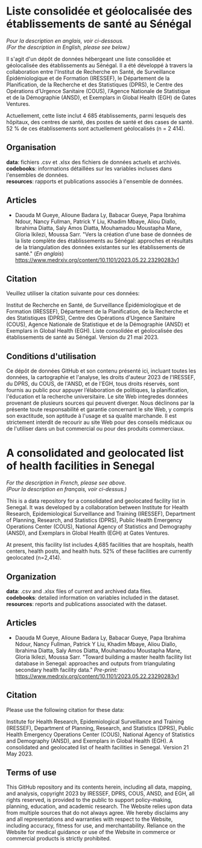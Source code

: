 # Liste consolidée et géolocalisée des établissements de santé au Sénégal
_Pour la description en anglais, voir ci-dessous._    
_(For the description in English, please see below.)_

Il s'agit d'un dépôt de données hébergeant une liste consolidée et géolocalisée des établissements au Sénégal. Il a été développé à travers la collaboration entre l'Institut de Recherche en Santé, de Surveillance Épidémiologique et de Formation (IRESSEF), le Département de la Planification, de la Recherche et des Statistiques (DPRS), le Centre des Opérations d’Urgence Sanitaire (COUS), l'Agence Nationale de Statistique et de la Démographie (ANSD), et Exemplars in Global Health (EGH) de Gates Ventures.

Actuellement, cette liste inclut 4 685 établissements, parmi lesquels des hôpitaux, des centres de santé, des postes de santé et des cases de santé. 52 % de ces établissements sont actuellement géolocalisés (n = 2 414).

## Organisation
**data**: fichiers .csv et .xlsx des fichiers de données actuels et archivés.  
**codebooks**: informations détaillées sur les variables incluses dans l'ensembles de données.  
**resources**: rapports et publications associés à l'ensemble de données.  

## Articles
- Daouda M Gueye, Alioune Badara Ly, Babacar Gueye, Papa Ibrahima Ndour, Nancy Fullman, Patrick Y Liu, Khadim Mbaye, Aliou Diallo, Ibrahima Diatta, Saly Amos Diatta, Mouhamadou Moustapha Mane, Gloria Ikilezi, Moussa Sarr. "Vers la création d'une base de données de la liste complète des établissements au Sénégal: 
approches et résultats de la triangulation des données existantes sur les établissements de santé." (_En anglais_) https://www.medrxiv.org/content/10.1101/2023.05.22.23290283v1

## Citation
Veuillez utiliser la citation suivante pour ces données:

Institut de Recherche en Santé, de Surveillance Épidémiologique et de Formation (IRESSEF), Département de la Planification, de la Recherche et des Statistiques (DPRS), Centre des Opérations d’Urgence Sanitaire (COUS), Agence Nationale de Statistique et de la Démographie (ANSD) et Exemplars in Global Health (EGH). Liste consolidée et géolocalisée des établissements de santé au Sénégal. Version du 21 mai 2023.

## Conditions d'utilisation
Ce dépôt de données GitHub et son contenu présenté ici, incluant toutes les données, la cartographie et l'analyse, les droits d'auteur 2023 de l'IRESSEF, du DPRS, du COUS, de l'ANSD, et de l'EGH, tous droits réservés, sont fournis au public pour appuyer l’élaboration de politiques, la planification, l'éducation et la recherche universitaire. Le site Web integredes données provenant de plusieurs sources qui peuvent diverger. Nous déclinons par la présente toute responsabilité et garantie concernant le site Web, y compris son exactitude, son aptitude à l'usage et sa qualité marchande. Il est strictement interdit de recourir au site Web pour des conseils médicaux ou de l'utiliser dans un but commercial ou pour des produits commerciaux.

# A consolidated and geolocated list of health facilities in Senegal
_For the description in French, please see above._  
_(Pour la description en français, voir ci-dessus.)_

This is a data repository for a consolidated and geolocated facility list in Senegal. It was developed by a collaboration between Institute for Health Research, Epidemiological Surveillance and Training (IRESSEF), Department of Planning, Research, and Statistics (DPRS), Public Health Emergency Operations Center (COUS), National Agency of Statistics and Demography (ANSD), and Exemplars in Global Health (EGH) at Gates Ventures.

At present, this facility list includes 4,685 facilities that are hospitals, health centers, health posts, and health huts. 52% of these facilities are currently geolocated (n=2,414).

## Organization
**data**: .csv and .xlsx files of current and archived data files.  
**codebooks**: detailed information on variables included in the dataset.  
**resources**: reports and publications associated with the dataset.  

## Articles  
- Daouda M Gueye, Alioune Badara Ly, Babacar Gueye, Papa Ibrahima Ndour, Nancy Fullman, Patrick Y Liu, Khadim Mbaye, Aliou Diallo, Ibrahima Diatta, Saly Amos Diatta, Mouhamadou Moustapha Mane, Gloria Ikilezi, Moussa Sarr. "Toward building a master health facility list database in Senegal: approaches and outputs from triangulating secondary health facility data." _Pre-print:_ https://www.medrxiv.org/content/10.1101/2023.05.22.23290283v1

## Citation
Please use the following citation for these data: 

Institute for Health Research, Epidemiological Surveillance and Training (IRESSEF), Department of Planning, Research, and Statistics (DPRS), Public Health Emergency Operations Center (COUS), National Agency of Statistics and Demography (ANSD), and Exemplars in Global Health (EGH). A consolidated and geolocated list of health facilities in Senegal. Version 21 May 2023.

## Terms of use
This GitHub repository and its contents herein, including all data, mapping, and analysis, copyright 2023 by IRESSEF, DPRS, COUS, ANSD, and EGH, all rights reserved, is provided to the public to support policy-making, planning, education, and academic research. The Website relies upon data from multiple sources that do not always agree. We hereby disclaims any and all representations and warranties with respect to the Website, including accuracy, fitness for use, and merchantability. Reliance on the Website for medical guidance or use of the Website in commerce or commercial products is strictly prohibited. 
